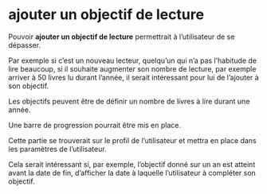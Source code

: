 # ajouter un objectif de lecture

Pouvoir **ajouter un objectif de lecture** permettrait à l’utilisateur de se dépasser. 

Par exemple si c’est un nouveau lecteur, quelqu’un qui n’a pas l’habitude de lire beaucoup, si il souhaite augmenter son nombre de lecture, par exemple arriver à 50 livres lu durant l’année, il serait intéressant pour lui de l’ajouter à son objectif. 

Les objectifs peuvent être de définir un nombre de livres à lire durant une année. 

Une barre de progression pourrait être mis en place. 

Cette partie se trouverait sur le profil de l’utilisateur et mettra en place dans les paramètres de l’utilisateur. 

Cela serait intéressant si, par exemple, l’objectif donné sur un an est atteint avant la date de fin, d’afficher la date à laquelle l’utilisateur à compléter son objectif.